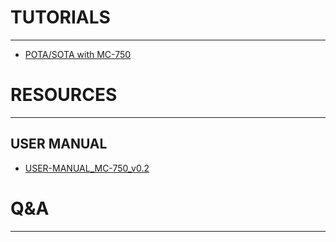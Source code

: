 
# TUTORIALS
---
* [POTA/SOTA with MC-750](https://www.youtube.com/watch?v=KcVtL1oiwAM)

# RESOURCES
---
## USER MANUAL
* [USER-MANUAL_MC-750_v0.2](./USER-MANUAL_MC-750_v0.2.pdf)

# Q&A
---
